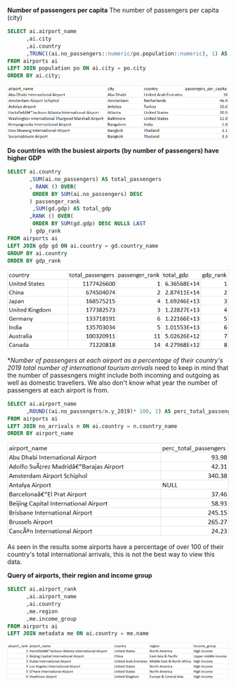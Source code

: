 **Number of passengers per capita**
The number of passengers per capita (city) 

```SQL
SELECT ai.airport_name
	  ,ai.city
	  ,ai.country
	  ,TRUNC((ai.no_passengers::numeric/po.population::numeric), 1) AS passengers_per_capita 
FROM airports ai
LEFT JOIN population po ON ai.city = po.city
ORDER BY ai.city;
```

![Alt text](image.png)


**Do countries with the busiest airports (by number of passengers) have higher GDP**

```SQL
SELECT ai.country 
	   ,SUM(ai.no_passengers) AS total_passengers
	   , RANK () OVER(
	    ORDER BY SUM(ai.no_passengers) DESC
	   ) passenger_rank
	   	,SUM(gd.gdp) AS total_gdp 
	   ,RANK () OVER(
	    ORDER BY SUM(gd.gdp) DESC NULLS LAST
	   ) gdp_rank 
FROM airports ai
LEFT JOIN gdp gd ON ai.country = gd.country_name
GROUP BY ai.country
ORDER BY gdp_rank 
```

![Alt text](image-1.png)


**Number of passengers at each airport as a percentage of their country's 2019 total number of international tourism arrivals*
need to keep in mind that the number of passesngers might include both incoming and outgoing as well as domestic travellers. We also don't know what year the number of passengers at each airport is from. 

```SQL
SELECT ai.airport_name
	  ,ROUND((ai.no_passengers/n.y_2019)* 100, 2) AS perc_total_passengers
FROM airports ai
LEFT JOIN no_arrivals n ON ai.country = n.country_name
ORDER BY airport_name
```

![Alt text](image-2.png)

As seen in the results some airports have a percentage of over 100 of their country's total international arrivals, this is not the best way to view this data. 


**Query of airports, their region and income group**

```SQL
SELECT ai.airport_rank
	  ,ai.airport_name
	  ,ai.country
	  ,me.region
	  ,me.income_group
FROM airports ai
LEFT JOIN metadata me ON ai.country = me.name
```

![Alt text](image-3.png)

